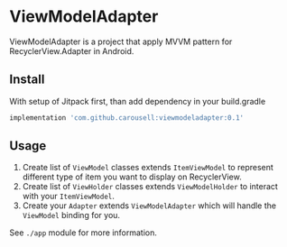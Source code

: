 # ViewModelAdapter

ViewModelAdapter is a project that apply MVVM pattern for RecyclerView.Adapter in Android.

## Install

With setup of Jitpack first, than add dependency in your build.gradle
```groovy
implementation 'com.github.carousell:viewmodeladapter:0.1'
```

## Usage

1. Create list of `ViewModel` classes extends `ItemViewModel` to represent different type of item you want to display on RecyclerView.
2. Create list of `ViewHolder` classes extends `ViewModelHolder` to interact with your `ItemViewModel`.
3. Create your `Adapter` extends `ViewModelAdapter` which will handle the `ViewModel` binding for you.

See `./app` module for more information.
